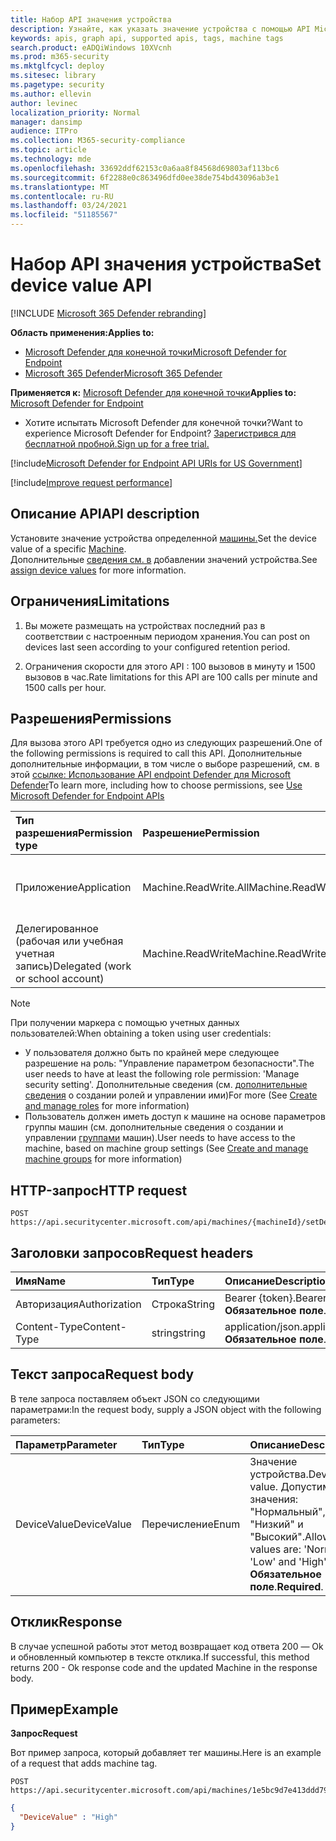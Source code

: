```yaml
---
title: Набор API значения устройства
description: Узнайте, как указать значение устройства с помощью API Microsoft Defender для конечной точки.
keywords: apis, graph api, supported apis, tags, machine tags
search.product: eADQiWindows 10XVcnh
ms.prod: m365-security
ms.mktglfcycl: deploy
ms.sitesec: library
ms.pagetype: security
ms.author: ellevin
author: levinec
localization_priority: Normal
manager: dansimp
audience: ITPro
ms.collection: M365-security-compliance
ms.topic: article
ms.technology: mde
ms.openlocfilehash: 33692ddf62153c0a6aa8f84568d69803af113bc6
ms.sourcegitcommit: 6f2288e0c863496dfd0ee38de754bd43096ab3e1
ms.translationtype: MT
ms.contentlocale: ru-RU
ms.lasthandoff: 03/24/2021
ms.locfileid: "51185567"
---
```

# <a name="set-device-value-api"></a><span data-ttu-id="bc299-104">Набор API значения устройства</span><span class="sxs-lookup"><span data-stu-id="bc299-104">Set device value API</span></span>

[!INCLUDE [Microsoft 365 Defender rebranding](../../includes/microsoft-defender.md)]

<span data-ttu-id="bc299-105">**Область применения:**</span><span class="sxs-lookup"><span data-stu-id="bc299-105">**Applies to:**</span></span>
- [<span data-ttu-id="bc299-106">Microsoft Defender для конечной точки</span><span class="sxs-lookup"><span data-stu-id="bc299-106">Microsoft Defender for Endpoint</span></span>](https://go.microsoft.com/fwlink/p/?linkid=2154037)
- [<span data-ttu-id="bc299-107">Microsoft 365 Defender</span><span class="sxs-lookup"><span data-stu-id="bc299-107">Microsoft 365 Defender</span></span>](https://go.microsoft.com/fwlink/?linkid=2118804)

<span data-ttu-id="bc299-108">**Применяется к:** [Microsoft Defender для конечной точки](https://go.microsoft.com/fwlink/?linkid=2154037)</span><span class="sxs-lookup"><span data-stu-id="bc299-108">**Applies to:** [Microsoft Defender for Endpoint](https://go.microsoft.com/fwlink/?linkid=2154037)</span></span>

- <span data-ttu-id="bc299-109">Хотите испытать Microsoft Defender для конечной точки?</span><span class="sxs-lookup"><span data-stu-id="bc299-109">Want to experience Microsoft Defender for Endpoint?</span></span> [<span data-ttu-id="bc299-110">Зарегистрився для бесплатной пробной.</span><span class="sxs-lookup"><span data-stu-id="bc299-110">Sign up for a free trial.</span></span>](https://www.microsoft.com/microsoft-365/windows/microsoft-defender-atp?ocid=docs-wdatp-exposedapis-abovefoldlink) 

[!include[Microsoft Defender for Endpoint API URIs for US Government](../../includes/microsoft-defender-api-usgov.md)]

[!include[Improve request performance](../../includes/improve-request-performance.md)]


## <a name="api-description"></a><span data-ttu-id="bc299-111">Описание API</span><span class="sxs-lookup"><span data-stu-id="bc299-111">API description</span></span>

<span data-ttu-id="bc299-112">Установите значение устройства определенной [машины.](machine.md)</span><span class="sxs-lookup"><span data-stu-id="bc299-112">Set the device value of a specific [Machine](machine.md).</span></span><br>
<span data-ttu-id="bc299-113">Дополнительные [сведения см. в](tvm-assign-device-value.md) добавлении значений устройства.</span><span class="sxs-lookup"><span data-stu-id="bc299-113">See [assign device values](tvm-assign-device-value.md) for more information.</span></span>

## <a name="limitations"></a><span data-ttu-id="bc299-114">Ограничения</span><span class="sxs-lookup"><span data-stu-id="bc299-114">Limitations</span></span>

1. <span data-ttu-id="bc299-115">Вы можете размещать на устройствах последний раз в соответствии с настроенным периодом хранения.</span><span class="sxs-lookup"><span data-stu-id="bc299-115">You can post on devices last seen according to your configured retention period.</span></span>

2. <span data-ttu-id="bc299-116">Ограничения скорости для этого API : 100 вызовов в минуту и 1500 вызовов в час.</span><span class="sxs-lookup"><span data-stu-id="bc299-116">Rate limitations for this API are 100 calls per minute and 1500 calls per hour.</span></span>


## <a name="permissions"></a><span data-ttu-id="bc299-117">Разрешения</span><span class="sxs-lookup"><span data-stu-id="bc299-117">Permissions</span></span>

<span data-ttu-id="bc299-118">Для вызова этого API требуется одно из следующих разрешений.</span><span class="sxs-lookup"><span data-stu-id="bc299-118">One of the following permissions is required to call this API.</span></span> <span data-ttu-id="bc299-119">Дополнительные дополнительные информации, в том числе о выборе разрешений, см. в этой [ссылке: Использование API endpoint Defender для Microsoft Defender](apis-intro.md)</span><span class="sxs-lookup"><span data-stu-id="bc299-119">To learn more, including how to choose permissions, see [Use Microsoft Defender for Endpoint APIs](apis-intro.md)</span></span>

<span data-ttu-id="bc299-120">Тип разрешения</span><span class="sxs-lookup"><span data-stu-id="bc299-120">Permission type</span></span> |    <span data-ttu-id="bc299-121">Разрешение</span><span class="sxs-lookup"><span data-stu-id="bc299-121">Permission</span></span>    |    <span data-ttu-id="bc299-122">Имя отображения разрешений</span><span class="sxs-lookup"><span data-stu-id="bc299-122">Permission display name</span></span>
:---|:---|:---
<span data-ttu-id="bc299-123">Приложение</span><span class="sxs-lookup"><span data-stu-id="bc299-123">Application</span></span> |    <span data-ttu-id="bc299-124">Machine.ReadWrite.All</span><span class="sxs-lookup"><span data-stu-id="bc299-124">Machine.ReadWrite.All</span></span> |    <span data-ttu-id="bc299-125">'Read and write all machine information'</span><span class="sxs-lookup"><span data-stu-id="bc299-125">'Read and write all machine information'</span></span>
<span data-ttu-id="bc299-126">Делегированное (рабочая или учебная учетная запись)</span><span class="sxs-lookup"><span data-stu-id="bc299-126">Delegated (work or school account)</span></span> | <span data-ttu-id="bc299-127">Machine.ReadWrite</span><span class="sxs-lookup"><span data-stu-id="bc299-127">Machine.ReadWrite</span></span> | <span data-ttu-id="bc299-128">'Read and write machine information'</span><span class="sxs-lookup"><span data-stu-id="bc299-128">'Read and write machine information'</span></span>

>[!Note]
> <span data-ttu-id="bc299-129">При получении маркера с помощью учетных данных пользователей:</span><span class="sxs-lookup"><span data-stu-id="bc299-129">When obtaining a token using user credentials:</span></span>
>
>- <span data-ttu-id="bc299-130">У пользователя должно быть по крайней мере следующее разрешение на роль: "Управление параметром безопасности".</span><span class="sxs-lookup"><span data-stu-id="bc299-130">The user needs to have at least the following role permission: 'Manage security setting'.</span></span> <span data-ttu-id="bc299-131">Дополнительные сведения (см. [дополнительные сведения](user-roles.md) о создании ролей и управлении ими)</span><span class="sxs-lookup"><span data-stu-id="bc299-131">For more  (See [Create and manage roles](user-roles.md) for more information)</span></span>
>- <span data-ttu-id="bc299-132">Пользователь должен иметь доступ к машине на основе параметров группы машин (см. дополнительные сведения о создании и управлении [группами](machine-groups.md) машин).</span><span class="sxs-lookup"><span data-stu-id="bc299-132">User needs to have access to the machine, based on machine group settings (See [Create and manage machine groups](machine-groups.md) for more information)</span></span>

## <a name="http-request"></a><span data-ttu-id="bc299-133">HTTP-запрос</span><span class="sxs-lookup"><span data-stu-id="bc299-133">HTTP request</span></span>

```http
POST https://api.securitycenter.microsoft.com/api/machines/{machineId}/setDeviceValue
```

## <a name="request-headers"></a><span data-ttu-id="bc299-134">Заголовки запросов</span><span class="sxs-lookup"><span data-stu-id="bc299-134">Request headers</span></span>

<span data-ttu-id="bc299-135">Имя</span><span class="sxs-lookup"><span data-stu-id="bc299-135">Name</span></span> | <span data-ttu-id="bc299-136">Тип</span><span class="sxs-lookup"><span data-stu-id="bc299-136">Type</span></span> | <span data-ttu-id="bc299-137">Описание</span><span class="sxs-lookup"><span data-stu-id="bc299-137">Description</span></span>
:---|:---|:---
<span data-ttu-id="bc299-138">Авторизация</span><span class="sxs-lookup"><span data-stu-id="bc299-138">Authorization</span></span> | <span data-ttu-id="bc299-139">Строка</span><span class="sxs-lookup"><span data-stu-id="bc299-139">String</span></span> | <span data-ttu-id="bc299-140">Bearer {token}.</span><span class="sxs-lookup"><span data-stu-id="bc299-140">Bearer {token}.</span></span> <span data-ttu-id="bc299-141">**Обязательное поле**.</span><span class="sxs-lookup"><span data-stu-id="bc299-141">**Required**.</span></span>
<span data-ttu-id="bc299-142">Content-Type</span><span class="sxs-lookup"><span data-stu-id="bc299-142">Content-Type</span></span> | <span data-ttu-id="bc299-143">string</span><span class="sxs-lookup"><span data-stu-id="bc299-143">string</span></span> | <span data-ttu-id="bc299-144">application/json.</span><span class="sxs-lookup"><span data-stu-id="bc299-144">application/json.</span></span> <span data-ttu-id="bc299-145">**Обязательное поле**.</span><span class="sxs-lookup"><span data-stu-id="bc299-145">**Required**.</span></span>

## <a name="request-body"></a><span data-ttu-id="bc299-146">Текст запроса</span><span class="sxs-lookup"><span data-stu-id="bc299-146">Request body</span></span>

<span data-ttu-id="bc299-147">В теле запроса поставляем объект JSON со следующими параметрами:</span><span class="sxs-lookup"><span data-stu-id="bc299-147">In the request body, supply a JSON object with the following parameters:</span></span>

<span data-ttu-id="bc299-148">Параметр</span><span class="sxs-lookup"><span data-stu-id="bc299-148">Parameter</span></span> |    <span data-ttu-id="bc299-149">Тип</span><span class="sxs-lookup"><span data-stu-id="bc299-149">Type</span></span>    | <span data-ttu-id="bc299-150">Описание</span><span class="sxs-lookup"><span data-stu-id="bc299-150">Description</span></span>
:---|:---|:---
<span data-ttu-id="bc299-151">DeviceValue</span><span class="sxs-lookup"><span data-stu-id="bc299-151">DeviceValue</span></span> |    <span data-ttu-id="bc299-152">Перечисление</span><span class="sxs-lookup"><span data-stu-id="bc299-152">Enum</span></span> |    <span data-ttu-id="bc299-153">Значение устройства.</span><span class="sxs-lookup"><span data-stu-id="bc299-153">Device value.</span></span> <span data-ttu-id="bc299-154">Допустимые значения: "Нормальный", "Низкий" и "Высокий".</span><span class="sxs-lookup"><span data-stu-id="bc299-154">Allowed values are: 'Normal', 'Low' and 'High'.</span></span> <span data-ttu-id="bc299-155">**Обязательное поле**.</span><span class="sxs-lookup"><span data-stu-id="bc299-155">**Required**.</span></span>

## <a name="response"></a><span data-ttu-id="bc299-156">Отклик</span><span class="sxs-lookup"><span data-stu-id="bc299-156">Response</span></span>

<span data-ttu-id="bc299-157">В случае успешной работы этот метод возвращает код ответа 200 — Ok и обновленный компьютер в тексте отклика.</span><span class="sxs-lookup"><span data-stu-id="bc299-157">If successful, this method returns 200 - Ok response code and the updated Machine in the response body.</span></span>

## <a name="example"></a><span data-ttu-id="bc299-158">Пример</span><span class="sxs-lookup"><span data-stu-id="bc299-158">Example</span></span>

<span data-ttu-id="bc299-159">**Запрос**</span><span class="sxs-lookup"><span data-stu-id="bc299-159">**Request**</span></span>

<span data-ttu-id="bc299-160">Вот пример запроса, который добавляет тег машины.</span><span class="sxs-lookup"><span data-stu-id="bc299-160">Here is an example of a request that adds machine tag.</span></span>

```http
POST https://api.securitycenter.microsoft.com/api/machines/1e5bc9d7e413ddd7902c2932e418702b84d0cc07/setDeviceValue
```

```json
{
  "DeviceValue" : "High"
}
```
